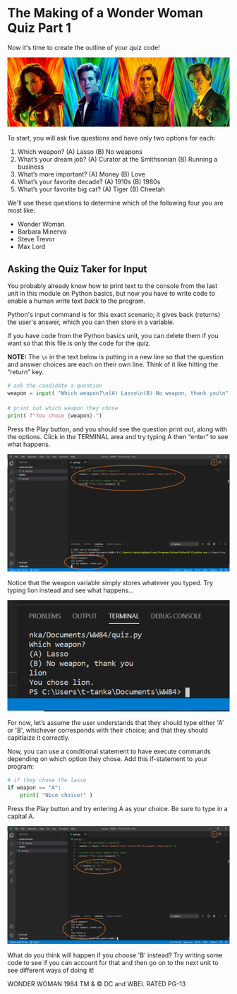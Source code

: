 # The Making of a Wonder Woman Quiz Part 1

Now it's time to create the outline of your quiz code! 

![Quiz promo](../media/ww84_edu_02_github_program_quiz.png)

To start, you will ask five questions and have only two options for each: 

1. Which weapon? (A) Lasso (B) No weapons 
1. What’s your dream job? (A) Curator at the Smithsonian (B) Running a business
1. What’s more important? (A) Money (B) Love
1. What’s your favorite decade? (A) 1910s (B) 1980s
1. What’s your favorite big cat? (A) Tiger (B) Cheetah

We'll use these questions to determine which of the following four you are most like:

- Wonder Woman
- Barbara Minerva
- Steve Trevor
- Max Lord

## Asking the Quiz Taker for Input

You probably already know how to print text to the console from the last unit in this module on Python basics, but now you have to write code to enable a human write text *back* to the program.

Python's input command is for this exact scenario; it gives back (returns) the user's answer, which you can then store in a variable. 

If you have code from the Python basics unit, you can delete them if you want so that this file is only the code for the quiz. 

**NOTE:** The `\n` in the text below is putting in a new line so that the question and answer choices are each on their own line. Think of it like hitting the “return” key.

```python
# ask the candidate a question
weapon = input( "Which weapon?\n(A) Lasso\n(B) No weapon, thank you\n" )

# print out which weapon they chose
print( f"You chose {weapon}.")
```

Press the Play button, and you should see the question print out, along with the options. Click in the TERMINAL area and try typing A then “enter” to see what happens.

![Question 1 printed in the console](../media/question-1-output.png)
 
Notice that the weapon variable simply stores whatever you typed. Try typing lion instead and see what happens…

![Answering with lion instead of A or B](../media/lion-answer.png)
 
For now, let’s assume the user understands that they should type either 'A' or 'B', whichever corresponds with their choice; and that they should capitlaize it correctly. 

Now, you can use a conditional statement to have execute commands depending on which option they chose. Add this if-statement to your program:

```python
# if they chose the lasso
if weapon == "A":
    print( "Nice choice!" )
```
Press the Play button and try entering A as your choice. Be sure to type in a capital A.

![Demonstrating the execution of an if-statement](../media/chosing-a.png)

What do you think will happen if you choose 'B' instead? Try writing some code to see if you can account for that and then go on to the next unit to see different ways of doing it!

WONDER WOMAN 1984 TM & © DC and WBEI. RATED PG-13